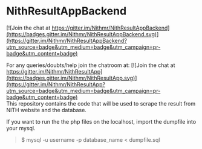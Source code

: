 # NithResultAppBackend

[![Join the chat at https://gitter.im/Nithmr/NithResultAppBackend](https://badges.gitter.im/Nithmr/NithResultAppBackend.svg)](https://gitter.im/Nithmr/NithResultAppBackend?utm_source=badge&utm_medium=badge&utm_campaign=pr-badge&utm_content=badge)

For any queries/doubts/help join the chatroom at:
[![Join the chat at https://gitter.im/Nithmr/NithResultApp](https://badges.gitter.im/Nithmr/NithResultApp.svg)](https://gitter.im/Nithmr/NithResultApp?utm_source=badge&utm_medium=badge&utm_campaign=pr-badge&utm_content=badge)  
This repository contains the code that will be used to scrape the result from NITH website and the database.

If you want to run the the php files on the localhost, import the dumpfile into your mysql.

> $ mysql -u username -p database_name < dumpfile.sql





